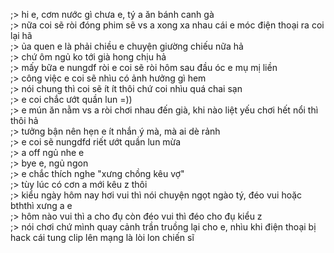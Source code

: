 ;> hi e, cơm nước gì chưa e, tý a ăn bánh canh gà<br>
;> nữa coi sẽ ròi đóng phim sẽ vs a xong xa nhau cái e móc điện thoại ra coi lại hã<br>
;> ủa quen e là phải chiều e chuyện giường chiếu nữa hả<br>
;> chứ ôm ngủ ko tới già hong chịu hả<br>
;> mấy bữa e nungdf ròi e coi sẽ ròi hôm sau đầu óc e mụ mị liền<br>
;> công việc e coi sẽ nhìu có ảnh hưởng gì hem<br>
;> nói chung thì coi sẽ ít ít thôi chứ coi nhìu quá chai sạn<br>
;> e coi chắc ướt quần lun =))<br>
;> e mún ăn nằm vs a ròi chơi nhau đến già, khi nào liệt yếu chơi hết nổi thì thôi hả<br> 
;> tưởng bận nên hẹn e ít nhắn ý mà, mà ai dè rảnh<br>
;> e coi sẽ nungdfd riết ướt quần lun mừa<br>
;> a off ngủ nhe e<br>
;> bye e, ngủ ngon<br>
;> e chắc thích nghe "xưng chồng kêu vợ"<br>
;> tùy lúc có cơn a mới kêu z thôi<br>
;> kiểu ngày hôm nay hơi vui thì nói chuyện ngọt ngào tý, đéo vui hoặc bththì xưng a e<br>
;> hôm nào vui thì a cho đụ còn đéo vui thì đéo cho đụ kiểu z<br>
;> nói chơi chứ mình quay cảnh trần truồng lại cho e, nhìu khi điện thoại bị hack cái tung clip lên mạng là lòi lon chiến sĩ
